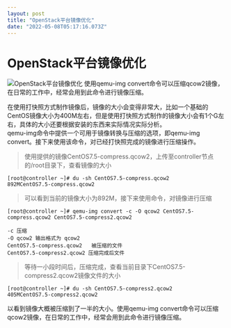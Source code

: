 ```yaml
---
layout: post
title: "OpenStack平台镜像优化"
date: "2022-05-08T05:17:16.073Z"
---
```

OpenStack平台镜像优化
===============

![OpenStack平台镜像优化](https://img2022.cnblogs.com/blog/2594815/202205/2594815-20220508110539832-1244170820.png) 使用qemu-img convert命令可以压缩qcow2镜像，在日常的工作中，经常会用到此命令进行镜像压缩。

在使用打快照方式制作镜像后，镜像的大小会变得非常大，比如一个基础的CentOS镜像大小为400M左右，但是使用打快照方式制作的镜像大小会有1个G左右，具体的大小还要根据安装的东西来实际情况实际分析。  
qemu-img命令中提供一个可用于镜像转换与压缩的选项，即qemu-img convert。接下来使用该命令，对已经打快照完成的镜像进行压缩操作。

> 使用提供的镜像CentOS7.5-compress.qcow2，上传至controller节点的/root目录下，查看镜像的大小

    [root@controller ~]# du -sh CentOS7.5-compress.qcow2
    892MCentOS7.5-compress.qcow2
    

> 可以看到当前的镜像大小为892M，接下来使用命令，对镜像进行压缩

    [root@controller ~]# qemu-img convert -c -O qcow2 CentOS7.5-compress.qcow2 CentOS7.5-compress2.qcow2
    
    -c 压缩
    -O qcow2 输出格式为 qcow2
    CentOS7.5-compress.qcow2   被压缩的文件
    CentOS7.5-compress2.qcow2 压缩完成后文件
    

> 等待一小段时间后，压缩完成，查看当前目录下CentOS7.5-compress2.qcow2镜像文件的大小

    [root@controller ~]# du -sh CentOS7.5-compress2.qcow2
    405MCentOS7.5-compress2.qcow2
    

以看到镜像大概被压缩到了一半的大小。使用qemu-img convert命令可以压缩qcow2镜像，在日常的工作中，经常会用到此命令进行镜像压缩。